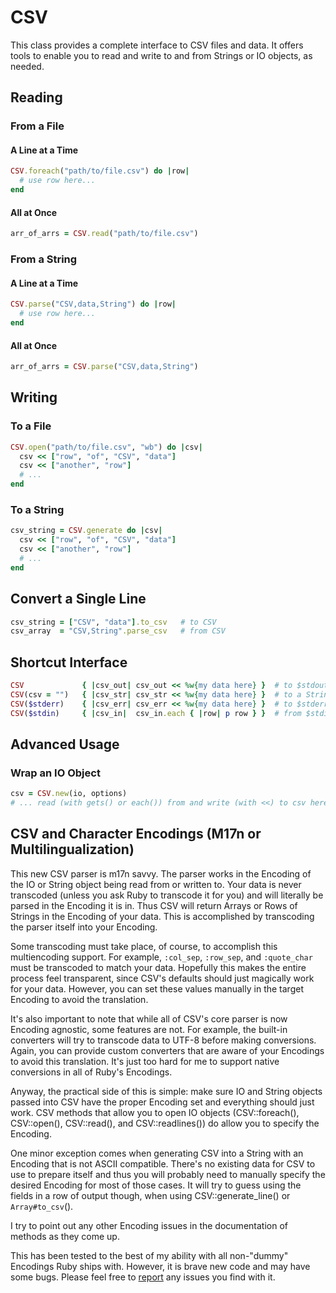 # CSV

This class provides a complete interface to CSV files and data. It
offers tools to enable you to read and write to and from Strings or IO
objects, as needed.

## Reading

### From a File

#### A Line at a Time


```ruby
CSV.foreach("path/to/file.csv") do |row|
  # use row here...
end
```

#### All at Once


```ruby
arr_of_arrs = CSV.read("path/to/file.csv")
```

### From a String

#### A Line at a Time


```ruby
CSV.parse("CSV,data,String") do |row|
  # use row here...
end
```

#### All at Once


```ruby
arr_of_arrs = CSV.parse("CSV,data,String")
```

## Writing

### To a File


```ruby
CSV.open("path/to/file.csv", "wb") do |csv|
  csv << ["row", "of", "CSV", "data"]
  csv << ["another", "row"]
  # ...
end
```

### To a String


```ruby
csv_string = CSV.generate do |csv|
  csv << ["row", "of", "CSV", "data"]
  csv << ["another", "row"]
  # ...
end
```

## Convert a Single Line


```ruby
csv_string = ["CSV", "data"].to_csv   # to CSV
csv_array  = "CSV,String".parse_csv   # from CSV
```

## Shortcut Interface


```ruby
CSV             { |csv_out| csv_out << %w{my data here} }  # to $stdout
CSV(csv = "")   { |csv_str| csv_str << %w{my data here} }  # to a String
CSV($stderr)    { |csv_err| csv_err << %w{my data here} }  # to $stderr
CSV($stdin)     { |csv_in|  csv_in.each { |row| p row } }  # from $stdin
```

## Advanced Usage

### Wrap an IO Object


```ruby
csv = CSV.new(io, options)
# ... read (with gets() or each()) from and write (with <<) to csv here ...
```

## CSV and Character Encodings (M17n or Multilingualization)

This new CSV parser is m17n savvy. The parser works in the Encoding of
the IO or String object being read from or written to. Your data is
never transcoded (unless you ask Ruby to transcode it for you) and will
literally be parsed in the Encoding it is in. Thus CSV will return
Arrays or Rows of Strings in the Encoding of your data. This is
accomplished by transcoding the parser itself into your Encoding.

Some transcoding must take place, of course, to accomplish this
multiencoding support. For example, `:col_sep`, `:row_sep`, and
`:quote_char` must be transcoded to match your data. Hopefully this
makes the entire process feel transparent, since CSV's defaults should
just magically work for your data. However, you can set these values
manually in the target Encoding to avoid the translation.

It's also important to note that while all of CSV's core parser is now
Encoding agnostic, some features are not. For example, the built-in
converters will try to transcode data to UTF-8 before making
conversions. Again, you can provide custom converters that are aware of
your Encodings to avoid this translation. It's just too hard for me to
support native conversions in all of Ruby's Encodings.

Anyway, the practical side of this is simple: make sure IO and String
objects passed into CSV have the proper Encoding set and everything
should just work. CSV methods that allow you to open IO objects
(CSV::foreach(), CSV::open(), CSV::read(), and CSV::readlines()) do
allow you to specify the Encoding.

One minor exception comes when generating CSV into a String with an
Encoding that is not ASCII compatible. There's no existing data for CSV
to use to prepare itself and thus you will probably need to manually
specify the desired Encoding for most of those cases. It will try to
guess using the fields in a row of output though, when using
CSV::generate\_line() or `Array#to_csv`().

I try to point out any other Encoding issues in the documentation of
methods as they come up.

This has been tested to the best of my ability with all non-"dummy"
Encodings Ruby ships with. However, it is brave new code and may have
some bugs. Please feel free to
[report](mailto:james@grayproductions.net) any issues you find with it.

